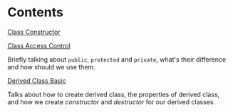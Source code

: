 # Contents

[Class Constructor](./class_constructor.md)

[Class Access Control](./class_access_control.md)

Briefly talking about `public`, `protected` and `private`, what's their difference and how should we use them.

[Derived Class Basic](./derived_class.md)

Talks about how to create derived class, the properties of derived class, and how we create _constructor_ and _destructor_ for our derived classes.
